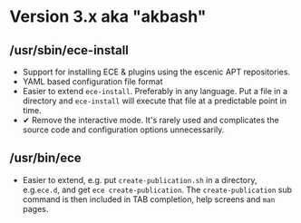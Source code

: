 
# Version 3.x aka "akbash"

## /usr/sbin/ece-install

- Support for installing ECE & plugins using the escenic APT
  repositories.
- YAML based configuration file format
- Easier to extend `ece-install`. Preferably in any language. Put a
  file in a directory and `ece-install` will execute that file at a
  predictable point in time.
- ✔ Remove the interactive mode. It's rarely used and complicates the
  source code and configuration options unnecessarily.

## /usr/bin/ece

- Easier to extend, e.g. put `create-publication.sh` in a directory,
  e.g.`ece.d`, and get `ece create-publication`. The
  `create-publication` sub command is then included in TAB completion,
  help screens and `man` pages.
  
